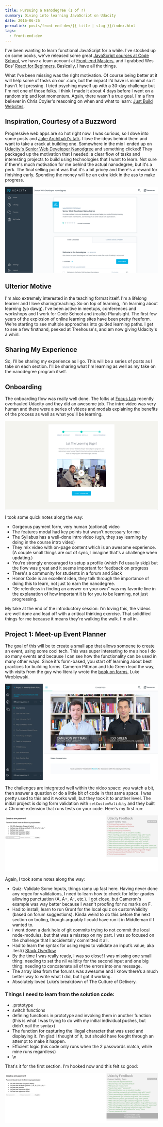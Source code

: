 ```yaml
---
title: Pursuing a Nanodegree (1 of ?)
summary: Diving into learning JavaScript on Udacity
date: 2016-06-26
permalink: posts/front-end-dev/{{ title | slug }}/index.html
tags:
  - front-end-dev
---
```


<style>/* line 1, (__TEMPLATE__) */ .img-stretch { border: 10px solid #fff; box-sizing: border-box; box-shadow: 0 2px 5px rgba(0, 0, 0, 0.15); position: relative; } @media screen and (min-width: 840px) { /* line 1, (__TEMPLATE__) */ .img-stretch { left: -50px; max-width: 800px; } }</style>

I've been wanting to learn functional JavaScript for a while. I've stocked up on some books, we've released some great [JavaScript courses at Code School](https://codeschool.com/paths/javascript), we have a team account at [Front-end Masters](https://frontendmasters.com), and I grabbed Wes Bos' [React for Beginners](https://reactforbeginners.com). Basically, I have all the things.

What I've been missing was the right motivation. Of course being better at it will help some of tasks on our .com, but the impact I'd have is minimal so it hasn't felt pressing. I tried psyching myself up with a 30-day challenge but I'm not one of those folks. I think I made it about 4 days before I went on a random trip and lost momentum. Again, there wasn't a true goal. I'm a firm believer in Chris Coyier's reasoning on when and what to learn: [Just Build Websites](http://justbuildwebsites.com).

## Inspiration, Courtesy of a Buzzword

Progressive web apps are so hot right now. I was curious, so I dove into some posts and [Jake Archibald's talk](https://www.youtube.com/watch?v=cmGr0RszHc8). I love the ideas behind them and want to take a crack at building one. Somewhere in the mix I ended up on [Udacity's Senior Web Developer Nanodgree](https://www.udacity.com/course/senior-web-developer-nanodegree--nd802#) and something clicked! They packaged up the motivation that I needed: a clear flow of tasks and interesting projects to build using technologies that I want to learn. Not sure if there's much motivation for me behind the actual nanodegree, but it's a perk. The final selling point was that it's a bit pricey and there's a reward for finishing early. Spending the money will be an extra kick in the ass to make progress.

![](/assets/images/posts/front-end-dev/pursuing-a-nanodegree/syllabus.png)

## Ulterior Motive

I'm also extremely interested in the teaching format itself. I'm a lifelong learner and I love sharing/teaching. So on top of learning, I'm learning about learning (yo dawg). I've been active in meetups, conferences and workshops and I work for Code School and (really) Pluralsight. The first few years of the explosion of online learning sites have been pretty freeform. We're starting to see multiple approaches into guided learning paths. I get to see a few firsthand, peeked at Treehouse's, and am now giving Udacity's a whirl.

## Sharing My Experience

So, I'll be sharing my experience as I go. This will be a series of posts as I take on each section. I'll be sharing what I'm learning as well as my take on the nanodegree program itself.

## Onboarding

The onboarding flow was really well done. The folks at [Focus Lab](http://focuslabllc.com/) recently overhauled Udacity and they did an awesome job. The intro video was very human and there were a series of videos and modals explaining the benefits of the process as well as what you'll be learning.

![](/assets/images/posts/front-end-dev/pursuing-a-nanodegree/video.png)

I took some quick notes along the way:

*   Gorgeous payment form, very human (optional) video
*   The features modal had key points but wasn’t necessary for me
*   The Syllabus has a well-done intro video (ugh, they say learning by doing in the course intro video)
*   They mix video with on-page content which is an awesome experience. (A couple small things are out of sync, I imagine that's a challenge when updating.)
*   You're strongly encouraged to setup a profile (which I'd usually skip) but the flow was great and it seems important for feedback on progress
*   There's a community for students in a forum and Slack
*   Honor Code is an excellent idea, they talk through the importance of doing this to learn, not just to earn the nanodegree.
*   "Be relentless in finding an answer on your own" was my favorite line in the explanation of how important it is for you to be learning, not just progressing.

My take at the end of the introductory session: I’m loving this, the videos are well done and lead off with a critical thinking exercise. That solidified things for me because it means they're walking the walk. I'm all in.

## Project 1: Meet-up Event Planner

The goal of this will be to create a small app that allows somoene to create an event, using some cool tech. This was super interesting to me since I do so many events and because I can see how the functionality can be used in many other ways. Since it's form-based, you start off learning about best practices for building forms. Cameron Pittman and Ido Green lead the way, with visits from the guy who literally wrote the [book on forms](http://www.lukew.com/resources/web_form_design.asp), Luke Wroblewski.

![](/assets/images/posts/front-end-dev/pursuing-a-nanodegree/cameron-ido.jpg)

The challenges are integrated well within the video space: you watch a bit, then answer a question or do a little bit of code in that same space. I was pretty used to this and it works well, but they took it to another level. The initial project is doing form validation with `setCustomValidity` and they built a Chrome extension that runs tests on your code. Here's my first run:

![](/assets/images/posts/front-end-dev/pursuing-a-nanodegree/extension.png)

Again, I took some notes along the way:

*   Quiz: Validate Some Inputs, things ramp up fast here. Having never done any regex for validations, I need to learn how to check for letter grades allowing punctuation (A, A+, A-, etc.). I got close, but Cameron's example was way better because I wasn't proofing for no marks on F.
*   Had to install, learn to run Grunt for the local quiz on customValidity (based on forum suggestions). Kinda weird to do this before the next section on tooling, though arguably I could have run it in Middleman if I wanted to.
*   I went down a dark hole of git commits trying to not commit the local node-modules, but that was a misstep on my part. I was so focused on the challenge that I accidentally committed it all.
*   Had to learn the syntax for using regex to validate an input’s value, aka .test() [Stack Overflow](http://stackoverflow.com/questions/6603015/check-whether-a-string-matches-a-regex)
*   By the time I was really ready, I was so close! I was missing one small thing: needing to set the nil validity for the second input and one big thing: needing to concatenate all of the errors into one message.
*   The array idea from the forums was awesome and I know there’s a much better way to write what I did, but I got it working.
*   Absolutely loved Luke’s breakdown of The Culture of Delivery.

### Things I need to learn from the solution code:

*   .prototype
*   switch functions
*   defining functions in prototype and invoking them in another function (this is what I was trying to do with my initial individual pushes, but didn’t nail the syntax)
*   The function for capturing the illegal character that was used and displaying it. I’m glad I thought of it, but should have fought through an attempt to make it happen.
*   Efficient logic (his code only runs when the 2 passwords match, while mine runs regardless)
*   \n

That's it for the first section. I'm hooked now and this felt so good:

![](/assets/images/posts/front-end-dev/pursuing-a-nanodegree/success-form.png)